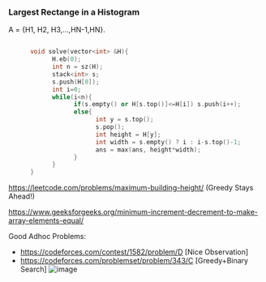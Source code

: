 ### Largest Rectange in a Histogram

A = {H1, H2, H3,...,HN-1,HN}. 

```cpp

      void solve(vector<int> &H){
            H.eb(0);
            int n = sz(H);
            stack<int> s;
            s.push(H[0]);
            int i=0;
            while(i<n){
                  if(s.empty() or H[s.top()]<=H[i]) s.push(i++);
                  else{
                        int y = s.top();
                        s.pop();
                        int height = H[y];
                        int width = s.empty() ? i : i-s.top()-1;
                        ans = max(ans, height*width);
                  }
            }
      }
```


https://leetcode.com/problems/maximum-building-height/ (Greedy Stays Ahead!)

https://www.geeksforgeeks.org/minimum-increment-decrement-to-make-array-elements-equal/

Good Adhoc Problems:
* https://codeforces.com/contest/1582/problem/D [Nice Observation]
* https://codeforces.com/problemset/problem/343/C [Greedy+Binary Search]
![image](https://user-images.githubusercontent.com/21307343/139724179-081dee8f-f1e6-40c3-a615-8d3caa23eddb.png)

